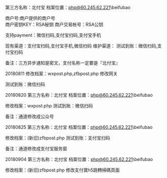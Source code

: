 第三方名称：北付宝
档案位置：php@60.245.62.221\beifubao
 
商户号:商户提供的商户号  
商户密钥KEY：RSA秘钥 
商户交易帐号：RSA公钥 
 
支持payment：微信扫码,支付宝扫码,支付宝手机
 
现有渠道：支付宝扫码,支付宝手机,微信扫码
维护渠道：
测试到账：微信扫码,支付宝扫码

备注：三方异步通知是密文，支付名称一定要是『北付宝』

20180811
修改档案：wxpost.php,zfbpost.php
修改网关

测试到账：微信扫码

20180820
第三方名称：北付宝
档案位置：php@60.245.62.221\beifubao

修改档案：wxpost.php
测试到账：微信扫码

备注：通道修改成公众号

20180825
第三方名称：北付宝
档案位置：php@60.245.62.221\beifubao

修改档案：(新旧)zfbpost.php
测试到账：支付宝扫码

备注：通道修改成支付宝服务窗  

20180904
第三方名称：北付宝
档案位置：php@60.245.62.221\beifubao

修改档案：(新旧)zfbpost.php
修改支付寶h5跳轉掃碼頁面